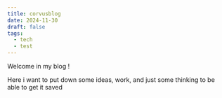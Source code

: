 ```yaml
---
title: corvusblog
date: 2024-11-30
draft: false
tags:
  - tech
  - test
---
```


Welcome in my blog !

Here i want to put down some ideas, work, and just some thinking to be able to get it saved 
